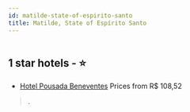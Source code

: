 ```yaml
---
id: matilde-state-of-espirito-santo
title: Matilde, State of Espírito Santo
---
```


<center><img src="https://static.hotelurbano.com/reservas/prod0/9/9209/5a955bf797377_hotel-pousada-beneventes.JPG" alt="" /></center>


##  1 star hotels - ⭐️

-    [Hotel Pousada Beneventes](https://us.hurb.com/hotels/matilde/hotel-pousada-beneventes-9209?cmp=18055) Prices from R$ 108,52
   > .
